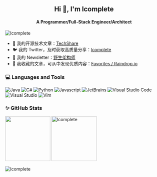 <h2 align="center">Hi 👋, I'm lcomplete</h2>
<h4 align="center">A Programmer/Full-Stack Engineer/Architect</h4>

<p align="left"><img src="https://github-profile-trophy.vercel.app/?username=lcomplete&column=7" alt="lcomplete" /></p>

- 📖 我的开源技术文章：[TechShare](https://github.com/lcomplete/TechShare)
- 🐦 我的 Twitter，及时获取高质量分享：[lcomplete](https://twitter.com/lcomplete_wild)
- 📧 我的 Newsletter：[野生架构师](https://coolc.substack.com/)
- 📘 我收藏的文章，可从中发现优质内容：[Favorites / Raindrop.io](https://raindrop.io/lcomplete/favorites-23073692)

<h3 align="left">💻 Languages and Tools</h3>
<p>
  <img alt="Java" src="https://img.shields.io/badge/-Java-00ADD8?style=flat-square&logo=java&logoColor=white" />
  <img alt="C#" src="https://img.shields.io/badge/-C%20Sharp-777BB4?style=flat-square&logo=.net&logoColor=white" />
  <img alt="Python" src="https://img.shields.io/badge/-Python-4fc08d?style=flat-square&logo=python&logoColor=white" />
  <img alt="Javascript" src="https://img.shields.io/badge/-Javascript-e2470f?style=flat-square&logo=Javascript&logoColor=white" />
  <img alt="JetBrains" src="https://img.shields.io/badge/-JetBrains-000000?style=flat-square&logo=JetBrains&logoColor=white" />
  <img alt="Visual Studio Code" src="https://img.shields.io/badge/-Visual Studio Code-007ACC?style=flat-square&logo=Visual%20Studio%20Code&logoColor=white" />
  <img alt="Visual Studio" src="https://img.shields.io/badge/-Visual Studio-007ACC?style=flat-square&logo=Visual%20Studio&logoColor=white" />
  <img alt="Vim" src="https://img.shields.io/badge/-Vim-4fc08d?style=flat-square&logo=vim&logoColor=white" />
</p>

### ✨ GitHub Stats

<img align="" height="144px" src="https://github-readme-stats.vercel.app/api?username=lcomplete&show_icons=true&include_all_commits=true&line_height=21&locale=cn" /> <img align="" src="https://github-readme-streak-stats.herokuapp.com/?user=lcomplete" alt="lcomplete" height="144px" />

<p align="left"> <img src="https://komarev.com/ghpvc/?username=lcomplete&label=Profile%20views&color=0e75b6&style=flat" alt="lcomplete" /> </p>
